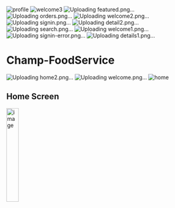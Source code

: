 ![profile](https://github.com/PranavDalvi9/Champ-FoodService/assets/96105012/fe67d009-ac07-47d0-9b86-019e875102d4)
![welcome3](https://github.com/PranavDalvi9/Champ-FoodService/assets/96105012/6ba31d47-8fe1-4e7e-9ff0-21457932b858)
![Uploading featured.png…]()
![Uploading orders.png…]()
![Uploading welcome2.png…]()
![Uploading signin.png…]()
![Uploading detail2.png…]()
![Uploading search.png…]()
![Uploading welcome1.png…]()
![Uploading signin-error.png…]()
![Uploading details1.png…]()
# Champ-FoodService

![Uploading home2.png…]()
![Uploading welcome.png…]()
![home]()



## Home Screen
<img width="25%" height="25%" alt="image" src="https://github.com/PranavDalvi9/Champ-FoodService/assets/96105012/168c96ef-8dca-4508-aa27-8baed1cc19ac">
